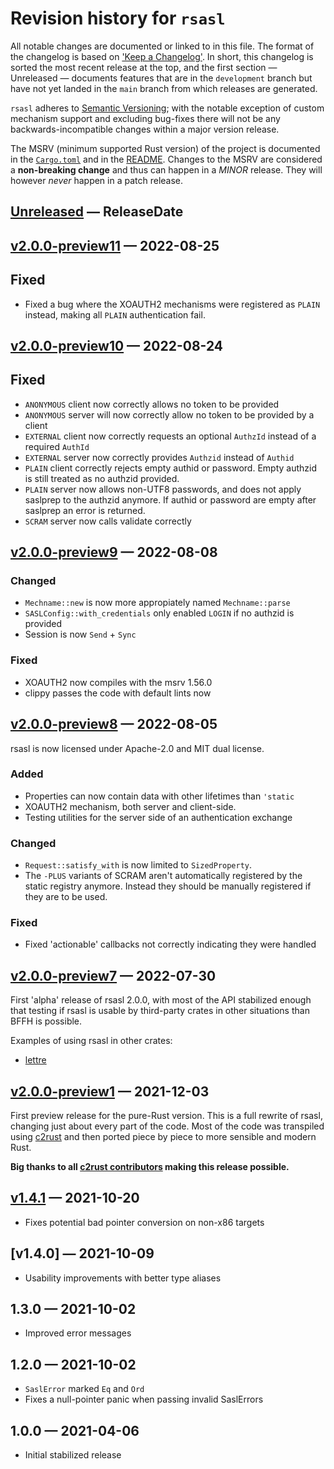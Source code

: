 # Revision history for `rsasl`

All notable changes are documented or linked to in this file. The format of the changelog is based on 
['Keep a Changelog'](https://keepachangelog.com/en/1.0.0/). In short, this changelog is sorted the most recent
release at the top, and the first section —  Unreleased — documents features that are in the `development` 
branch but have not yet landed in the `main` branch from which releases are generated.

`rsasl` adheres to [Semantic Versioning](https://semver.org/spec/v2.0.0.html); with 
the notable exception of custom mechanism support and excluding 
bug-fixes there will not be any backwards-incompatible changes within a major version release.

The MSRV (minimum supported Rust version) of the project is documented in the [`Cargo.toml`](Cargo.toml) and in the 
[README](README.md). Changes to the MSRV are considered a **non-breaking change** and thus can happen in a *MINOR* 
release. They will however *never* happen in a patch release.

<!-- next-header -->
## [Unreleased] — ReleaseDate

## [v2.0.0-preview11] — 2022-08-25
## Fixed
- Fixed a bug where the XOAUTH2 mechanisms were registered as `PLAIN` instead, making all `PLAIN` authentication fail.

## [v2.0.0-preview10] — 2022-08-24

## Fixed
- `ANONYMOUS` client now correctly allows no token to be provided
- `ANONYMOUS` server will now correctly allow no token to be provided by a client
- `EXTERNAL` client now correctly requests an optional `AuthzId` instead of a required `AuthId`
- `EXTERNAL` server now correctly provides `Authzid` instead of `Authid`
- `PLAIN` client correctly rejects empty authid or password. Empty authzid is still treated as no authzid provided.
- `PLAIN` server now allows non-UTF8 passwords, and does not apply saslprep to the authzid anymore. If authid or 
  password are empty after saslprep an error is returned.
- `SCRAM` server now calls validate correctly

## [v2.0.0-preview9] — 2022-08-08

### Changed
- `Mechname::new` is now more appropiately named `Mechname::parse`
- `SASLConfig::with_credentials` only enabled `LOGIN` if no authzid is provided
- Session is now `Send` + `Sync`

### Fixed
- XOAUTH2 now compiles with the msrv 1.56.0 
- clippy passes the code with default lints now

## [v2.0.0-preview8] — 2022-08-05

rsasl is now licensed under Apache-2.0 and MIT dual license.

### Added

- Properties can now contain data with other lifetimes than `'static`
- XOAUTH2 mechanism, both server and client-side.
- Testing utilities for the server side of an authentication exchange

### Changed

- `Request::satisfy_with` is now limited to `SizedProperty`.
- The `-PLUS` variants of SCRAM aren't automatically registered by the static registry anymore. Instead they should 
  be manually registered if they are to be used.

### Fixed

- Fixed 'actionable' callbacks not correctly indicating they were handled


## [v2.0.0-preview7] — 2022-07-30

First 'alpha' release of rsasl 2.0.0, with most of the API stabilized enough that testing if rsasl
is usable by third-party crates in other situations than BFFH is possible.

Examples of using rsasl in other crates:
- [lettre](https://github.com/dequbed/lettre/tree/rsasl-auth)

## [v2.0.0-preview1] — 2021-12-03

First preview release for the pure-Rust version. This is a full rewrite of rsasl, changing just
about every part of the code. Most of the code was transpiled using
[c2rust](https://github.com/immunant/c2rust) and then ported piece by piece to more sensible and
modern Rust.

**Big thanks to all [c2rust contributors](https://github.com/immunant/c2rust/graphs/contributors)
making this release possible.**

## [v1.4.1] — 2021-10-20

* Fixes potential bad pointer conversion on non-x86 targets

## [v1.4.0] — 2021-10-09

* Usability improvements with better type aliases

## 1.3.0 — 2021-10-02

* Improved error messages

## 1.2.0 — 2021-10-02

* `SaslError` marked `Eq` and `Ord`
* Fixes a null-pointer panic when passing invalid SaslErrors

## 1.0.0 — 2021-04-06

* Initial stabilized release

<!-- next-url -->
[Unreleased]: https://github.com/dequbed/rsasl/compare/v2.0.0-preview11...development
[v2.0.0-preview11]: https://github.com/dequbed/rsasl/compare/v2.0.0-preview10...v2.0.0-preview11
[v2.0.0-preview10]: https://github.com/dequbed/rsasl/compare/v2.0.0-preview9...v2.0.0-preview10
[v2.0.0-preview9]: https://github.com/dequbed/rsasl/compare/v2.0.0-preview8...v2.0.0-preview9
[v2.0.0-preview8]: https://github.com/dequbed/rsasl/compare/v2.0.0-preview7...v2.0.0-preview8
[v2.0.0-preview7]: https://github.com/dequbed/rsasl/compare/v2.0.0-preview1...v2.0.0-preview7
[v2.0.0-preview1]: https://github.com/dequbed/rsasl/compare/v1.4.1...v2.0.0-preview1
[v1.4.1]: https://github.com/dequbed/rsasl/compare/v1.4.0...v1.4.1
